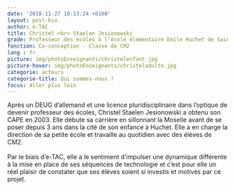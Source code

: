 ```yaml
---
date: '2018-11-27 10:13:24 +0100'
layout: post-bio
author: e-TAC
title: Christel <br> Staelen Jesionowski
grade: Professeur des écoles à l’école élémentaire Emile Huchet de Saint-Avold
fonction: Co-conception - Classe de CM2
lang : fr
picture: img/photoEnseignants/christelenfant.jpg
picture-hover: img/photoEnseignants/christeladulte.jpg
categorie: acteurs
categorie-title: Qui sommes-nous ?
focus: Aller plus loin
---
```


Après un DEUG d’allemand et une licence pluridisciplinaire dans l’optique de devenir professeur des écoles, Christel Staelen Jesionowski a obtenu son CAPE en 2003. Elle débute sa carrière en sillonnant la Moselle avant de se poser depuis 3 ans dans la cité de son enfance à Huchet. Elle a en charge la direction de sa petite école et travaille au quotidien avec des élèves de CM2.
<br>
<br>
Par le biais d’e-TAC, elle a le sentiment d’impulser une dynamique différente à la mise en place de ses séquences de technologie et c’est pour elle un réel plaisir de constater que ses élèves soient si investis et motivés par ce projet.

